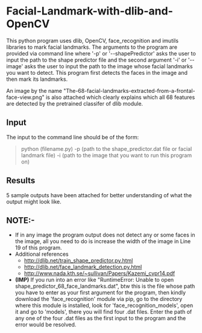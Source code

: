 # Facial-Landmark-with-dlib-and-OpenCV
This python program uses dlib, OpenCV, face_recognition and imutils libraries to mark facial landmarks. The arguments to the program are provided via command line where '-p' or '--shapePredictor' asks the user to input the path to the shape predictor file and the second argument '-i' or '--image' asks the user to input the path to the image whose facial landmarks you want to detect. This program first detects the faces in the image and then mark its landmarks.

An image by the name "The-68-facial-landmarks-extracted-from-a-frontal-face-view.png" is also attached which clearly explains which all 68 features are detected by the pretrained classifer of dlib module.

## Input
The input to the command line should be of the form:
> python (filename.py) -p (path to the shape_predictor.dat file or facial landmark file) -i (path to the image that you want to run this program on)

## Results
5 sample outputs have been attached for better understanding of what the output might look like.

## NOTE:-
 - If in any image the program output does not detect any or some faces in the image, all you need to do is increase the width of the image in Line 19 of this program.
 - Additional references 
    - http://dlib.net/train_shape_predictor.py.html 
    - http://dlib.net/face_landmark_detection.py.html 
    - http://www.nada.kth.se/~sullivan/Papers/Kazemi_cvpr14.pdf
 - <b>(IMP)</b> If you run into an error like "RuntimeError: Unable to open shape_predictor_68_face_landmarks.dat", btw this is the file whose path you have to enter as your first argument for the program, then kindly download the 'face_recognition' module via pip, go to the directory where this module is installed, look for 'face_recognition_models', open it and go to 'models', there you will find four .dat files. Enter the path of any one of the four .dat files as the first input to the program and the error would be resolved.
 
 
 
 
